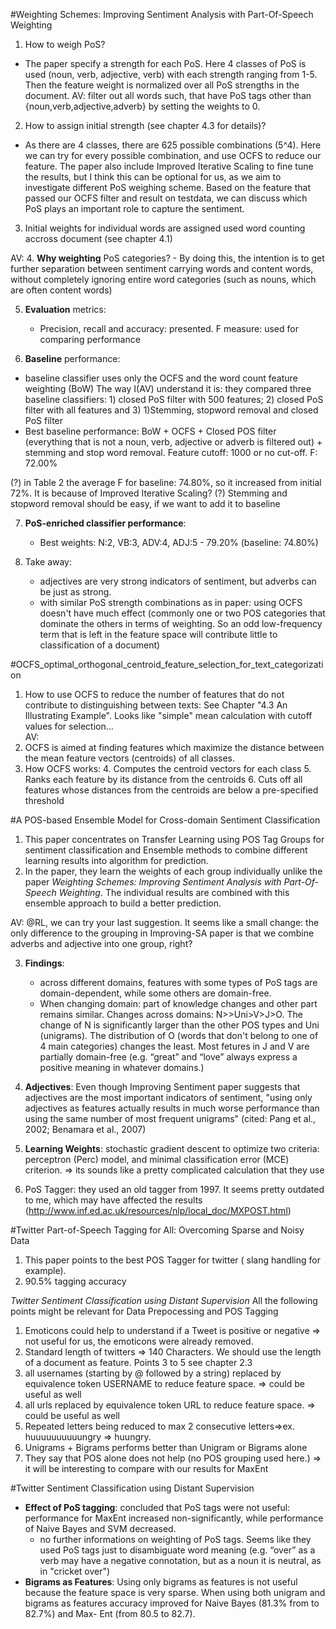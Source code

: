 #Weighting Schemes: Improving Sentiment Analysis with Part-Of-Speech Weighting
1. How to weigh PoS?
- The paper specify a strength for each PoS. Here 4 classes of PoS is used (noun, verb, adjective, verb) with each strength ranging from 1-5. Then the feature weight is normalized over all PoS strengths in the document.
AV: filter out all words such, that have PoS tags other than {noun,verb,adjective,adverb} by setting the weights to 0.

2. How to assign initial strength (see chapter 4.3 for details)?
- As there are 4 classes, there are 625 possible combinations (5^4). Here we can try for every possible combination, and use OCFS to reduce our feature. The paper also include Improved Iterative Scaling to fine tune the results, but I think this can be optional for us, as we aim to investigate different PoS weighing scheme. Based on the feature that passed our OCFS filter and result on testdata, we can discuss which PoS plays an important role to capture the sentiment.
3. Initial weights for individual words are assigned used word counting accross document (see chapter 4.1) 
<!--
RL: If I understood it correctly:

For example: if we have the 2 following documents:
 I-N love-VB cute-ADJ cats-N : Positive
 I-N hate-VB ugly-ADJ dogs-N : Negative

In this example, we have only 5^3 combinations; but we would basically train 5^3 times with the corresponding starting weights (1st classifier ADJ=5, N=4, V=3, ... 125 classifier Adj=1 , N=2, V=5 )  ) and look which one of the starting weights delivered the better results?
AV: this is also how I understand it. If there are any words that get PoS tags that are not N,VB,ADJ or ADV - their weights are set to 0.

We might run into a computing problem if we decide to compute all combinations. Neglecting the testing set with 500 docs, if we split the main dataset (1.6 Million) into
60% Training, 20%Dev, 20%Test => 20% Dev gives 320000 docs, which will make a huge computational difference... In the article, they only use 174 documents to find out the best combination.
Maybe it s not a bad idea to use the dev set with only 500 documents.
-->  

AV: 
4. **Why weighting** PoS categories?
    - By doing this, the intention is to get further separation between sentiment carrying words and content words, without completely ignoring entire word categories (such as nouns, which are often content words)

5. **Evaluation** metrics:
    - Precision, recall and accuracy: presented. F measure: used for comparing performance

6. **Baseline** performance:
- baseline classifier uses only the OCFS and the word count feature weighting (BoW)
The way I(AV) understand it is: they compared three baseline classifiers: 1) closed PoS filter with 500 features; 2) closed PoS filter with all features and 3) 1)Stemming, stopword removal and closed PoS filter
- Best baseline performance: BoW + OCFS + Closed POS filter (everything that is not a noun, verb, adjective or adverb is filtered out) + stemming and stop word removal. Feature cutoff: 1000 or no cut-off. F: 72.00%

(?) in Table 2 the average F for baseline: 74.80%, so it increased from initial 72%. It is because of Improved Iterative Scaling? 
(?) Stemming and stopword removal should be easy, if we want to add it to baseline

7. **PoS-enriched classifier performance**: 
    - Best weights: N:2, VB:3, ADV:4, ADJ:5 - 79.20% (baseline: 74.80%)

8. Take away: 
    - adjectives are very strong indicators of sentiment, but adverbs can be just as strong.
    - with similar PoS strength combinations as in paper: using OCFS doesn't have much effect (commonly one or two POS categories that dominate the others in terms of weighting. So an odd low-frequency term that is left in the feature space will contribute little to classification of a document)

#OCFS_optimal_orthogonal_centroid_feature_selection_for_text_categorization
1. How to use OCFS to reduce the number of features that do not contribute to distinguishing between texts: See Chapter "4.3 An Illustrating Example".
Looks like "simple" mean calculation with cutoff values for selection...  
AV:
2. OCFS is aimed at finding features which maximize the distance between the mean feature vectors (centroids) of all classes.
3. How OCFS works:
    4. Computes the centroid vectors for each class
    5. Ranks each feature by its distance from the centroids
    6. Cuts off all features whose distances from the centroids are below a pre-specified threshold


#A POS-based Ensemble Model for Cross-domain Sentiment Classification
1.  This paper concentrates on Transfer Learning using POS Tag Groups for sentiment classification and Ensemble methods to combine different learning results into algorithm for prediction.
2. In the paper, they learn the weights of each group individually unlike the paper *Weighting Schemes: Improving Sentiment Analysis with Part-Of-Speech Weighting*.
The individual results are combined with this ensemble approach to build a better prediction.
<!--RL: While the cross domain part of this paper is not so interesting in itself, the grouping problematic is interesting for our project(which POS are significant for classification in a general way? how to group them?)
Maybe we could use the grouping from this paper ( J for [adjectives, adverbs] V for [verbs],  N for [nouns], [O the other POS tags] ) with the methodology used in Weighting Schemes: Improving Sentiment Analysis with Part-Of-Speech Weighting
Or even better, only use J for [adjectives, adverbs] V for [verbs],  N for [nouns] to reduce the search of the best combination in Weighting Schemes: Improving Sentiment Analysis with Part-Of-Speech Weighting
-->
AV: @RL, we can try your last suggestion. It seems like a small change: the only difference to the grouping in Improving-SA paper is that we combine adverbs and adjective into one group, right? 


3. **Findings**: 
    - across different domains, features with some types of PoS tags are domain-dependent, while some others are domain-free. 
    - When changing domain: part of knowledge changes and other part remains similar. Changes across domains: N>>Uni>V>J>O. The change of N is significantly larger than the other POS types and Uni (unigrams). The distribution of O (words that don't belong to one of 4 main categories) changes the least. Most fetures in J and V are partially domain-free (e.g. “great” and “love” always express a positive meaning in whatever domains.) 

4. **Adjectives**: Even though Improving Sentiment paper suggests that adjectives are the most important indicators of sentiment, "using only adjectives as features actually results in much worse performance than using the same number of most frequent unigrams" (cited: Pang et al., 2002; Benamara et al., 2007)

5. **Learning Weights**: stochastic gradient descent to optimize two criteria: perceptron (Perc) model, and minimal classification error (MCE) criterion. 
=> its sounds like a pretty complicated calculation that they use

6. PoS Tagger: they used an old tagger from 1997. It seems pretty outdated to me, which may have affected the results (http://www.inf.ed.ac.uk/resources/nlp/local_doc/MXPOST.html)


#Twitter Part-of-Speech Tagging for All: Overcoming Sparse and Noisy Data
1. This paper points to the best POS Tagger for twitter ( slang handling for example). <!--RL: What I am not sure of => if we need to perform spelling correction before or if the Tagger will be to do that on the fly to assign the right POS--> 
2. 90.5% tagging accuracy

*Twitter Sentiment Classification using Distant Supervision*
All the following points might be relevant for Data Prepocessing and POS Tagging
1. Emoticons could help to understand if a Tweet is positive or negative => not useful for us, the emoticons were already removed.
2. Standard length of twitters => 140 Characters. We should use the length of a document as feature.
Points 3 to 5 see chapter 2.3
3. all usernames (starting by @ followed by a string) replaced by equivalence token USERNAME to reduce feature space. => could be useful as well
4. all urls replaced by equivalence token URL to reduce feature space. => could be useful as well
5. Repeated letters being reduced to max 2 consecutive letters=>ex. huuuuuuuuuungry => huungry. <!--RL: This is used in the spelling correction function I pushed.
see chapter 4.2 Results for following points-->
6. Unigrams + Bigrams performs better than Unigram or Bigrams alone <!--RL: SHould we also use Unigram + Bigram as well in step 3 -->
7. They say that POS alone does not help (no POS grouping used here.) => it will be interesting to compare with our results for MaxEnt



#Twitter Sentiment Classification using Distant Supervision

- **Effect of PoS tagging**: concluded that PoS tags were not useful: performance for MaxEnt increased non-significantly, while performance of Naive Bayes and SVM decreased. 
    - no further informations on weighting of PoS tags. Seems like they used PoS tags just to disambiguate word meaning (e.g. “over” as a verb may have a negative connotation, but as a noun it is neutral, as in "cricket over")
- **Bigrams as Features**: Using only bigrams as features is not useful because the feature space is very sparse. When using both unigram and bigrams as features accuracy improved for Naive Bayes (81.3% from to 82.7%) and Max- Ent (from 80.5 to 82.7). 